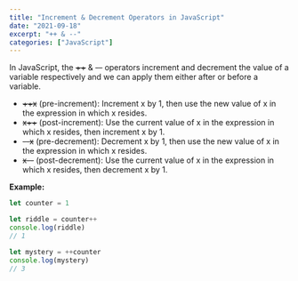 ```yaml
---
title: "Increment & Decrement Operators in JavaScript"
date: "2021-09-18"
excerpt: "++ & --"
categories: ["JavaScript"]
---
```


In JavaScript, the ~~++~~ & ~~--~~ operators increment and decrement the value of a variable respectively and we can apply them either after or before a variable.

- ~~++x~~ (pre-increment): Increment x by 1, then use the new value of x in the expression in which x resides.
- ~~x++~~ (post-increment): Use the current value of x in the expression in which x resides, then increment x by 1.
- ~~--x~~ (pre-decrement): Decrement x by 1, then use the new value of x in the expression in which x resides.
- ~~x--~~ (post-decrement): Use the current value of x in the expression in which x resides, then decrement x by 1.

**Example:**

```js {numberLines}
let counter = 1

let riddle = counter++
console.log(riddle)
// 1

let mystery = ++counter
console.log(mystery)
// 3
```
